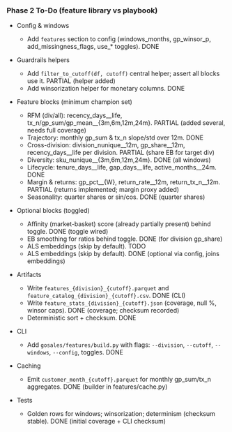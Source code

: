 ### Phase 2 To-Do (feature library vs playbook)

- Config & windows
  - Add `features` section to config (windows_months, gp_winsor_p, add_missingness_flags, use_* toggles). DONE

- Guardrails helpers
  - Add `filter_to_cutoff(df, cutoff)` central helper; assert all blocks use it. PARTIAL (helper added)
  - Add winsorization helper for monetary columns. DONE

- Feature blocks (minimum champion set)
  - RFM (div/all): recency_days__life, tx_n/gp_sum/gp_mean__{3m,6m,12m,24m}. PARTIAL (added several, needs full coverage)
  - Trajectory: monthly gp_sum & tx_n slope/std over 12m. DONE
  - Cross-division: division_nunique__12m, gp_share__12m, recency_days__life per division. PARTIAL (share EB for target div)
  - Diversity: sku_nunique__{3m,6m,12m,24m}. DONE (all windows)
  - Lifecycle: tenure_days__life, gap_days__life, active_months__24m. DONE
  - Margin & returns: gp_pct__{W}, return_rate__12m, return_tx_n__12m. PARTIAL (returns implemented; margin proxy added)
  - Seasonality: quarter shares or sin/cos. DONE (quarter shares)

- Optional blocks (toggled)
  - Affinity (market-basket) score (already partially present) behind toggle. DONE (toggle wired)
  - EB smoothing for ratios behind toggle. DONE (for division gp_share)
  - ALS embeddings (skip by default). TODO
  - ALS embeddings (skip by default). DONE (optional via config, joins embeddings)

- Artifacts
  - Write `features_{division}_{cutoff}.parquet` and `feature_catalog_{division}_{cutoff}.csv`. DONE (CLI)
  - Write `feature_stats_{division}_{cutoff}.json` (coverage, null %, winsor caps). DONE (coverage; checksum recorded)
  - Deterministic sort + checksum. DONE

- CLI
  - Add `gosales/features/build.py` with flags: `--division`, `--cutoff`, `--windows`, `--config`, toggles. DONE

- Caching
  - Emit `customer_month_{cutoff}.parquet` for monthly gp_sum/tx_n aggregates. DONE (builder in features/cache.py)

- Tests
  - Golden rows for windows; winsorization; determinism (checksum stable). DONE (initial coverage + CLI checksum)


